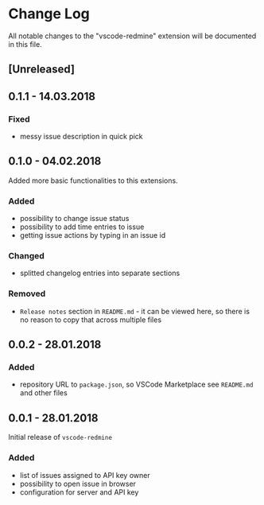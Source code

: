 # Change Log
All notable changes to the "vscode-redmine" extension will be documented in this file.

## [Unreleased]

## 0.1.1 - 14.03.2018

### Fixed
- messy issue description in quick pick

## 0.1.0 - 04.02.2018

Added more basic functionalities to this extensions.

### Added
- possibility to change issue status
- possibility to add time entries to issue
- getting issue actions by typing in an issue id

### Changed
- splitted changelog entries into separate sections

### Removed
- `Release notes` section in `README.md` - it can be viewed here, so there is no reason to copy that across multiple files

## 0.0.2 - 28.01.2018
### Added
- repository URL to `package.json`, so VSCode Marketplace see `README.md` and other files

## 0.0.1 - 28.01.2018
Initial release of `vscode-redmine`

### Added
- list of issues assigned to API key owner
- possibility to open issue in browser
- configuration for server and API key